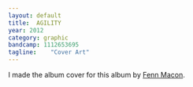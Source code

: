 ```yaml
---
layout: default
title:  AGILITY
year: 2012
category: graphic
bandcamp: 1112653695
tagline:    "Cover Art"
---
```

I made the album cover for this album by [Fenn Macon](//fenn.in).
